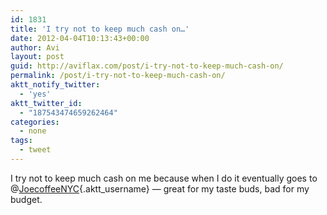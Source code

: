 ```yaml
---
id: 1831
title: 'I try not to keep much cash on…'
date: 2012-04-04T10:13:43+00:00
author: Avi
layout: post
guid: http://aviflax.com/post/i-try-not-to-keep-much-cash-on/
permalink: /post/i-try-not-to-keep-much-cash-on/
aktt_notify_twitter:
  - 'yes'
aktt_twitter_id:
  - "187543474659262464"
categories:
  - none
tags:
  - tweet
---
```

I try not to keep much cash on me because when I do it eventually goes to @[JoecoffeeNYC](http://twitter.com/JoecoffeeNYC){.aktt_username} — great for my taste buds, bad for my budget.